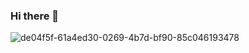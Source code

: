 ### Hi there 👋

![de04f5f-61a4ed30-0269-4b7d-bf90-85c046193478](https://github.com/jao-rf/caixa-de-som/assets/169364072/c0c39ea1-c12d-4d6f-9545-0db8dcc89fa4)


<!--
**jao-rf/jao-rf** is a ✨ _special_ ✨ repository because its `README.md` (this file) appears on your GitHub profile.

Here are some ideas to get you started:

- 🔭 I’m currently working on ...
- 🌱 I’m currently learning ...
- 👯 I’m looking to collaborate on ...
- 🤔 I’m looking for help with ...
- 💬 Ask me about ...
- 📫 How to reach me: ...
- 😄 Pronouns: ...
- ⚡ Fun fact: ...
-->
